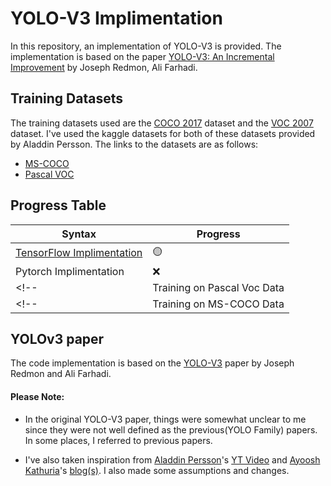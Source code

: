 # YOLO-V3 Implimentation

In this repository, an implementation of YOLO-V3 is provided. The implementation is based on the paper [YOLO-V3: An Incremental Improvement](https://arxiv.org/abs/1804.02767) by Joseph Redmon, Ali Farhadi.
<!-- The implementation is done using both [PyTorch](https://pytorch.org/) and [TensorFlow](https://www.tensorflow.org/). -->

## Training Datasets
The training datasets used are the [COCO 2017](https://cocodataset.org/#home) dataset and the [VOC 2007](http://host.robots.ox.ac.uk/pascal/VOC/voc2007/) dataset. I've used the kaggle datasets for both of these datasets provided by Aladdin Persson. The links to the datasets are as follows:

 * [MS-COCO](https://www.kaggle.com/datasets/79abcc2659dc745fddfba1864438afb2fac3fabaa5f37daa8a51e36466db101e)
 * [Pascal VOC](https://www.kaggle.com/datasets/aladdinpersson/pascal-voc-dataset-used-in-yolov3-video)

## Progress Table
<!-- * ✅ - Completed
* 🟡 - In Progress
* ❌ - Incomplete -->

| Syntax      | Progress |
| ----------- | ----------- |
| [TensorFlow Implimentation ](yolov3_tf/Readme.md)   | 🟡 |
| Pytorch Implimentation       | ❌ |
<!-- | Training on Pascal Voc Data  | ❌ | -->
<!-- | Training on MS-COCO Data     | ❌ | -->

## YOLOv3 paper
The code implementation is based on the [YOLO-V3](https://arxiv.org/abs/1804.02767) paper by Joseph Redmon and Ali Farhadi.

#### Please Note:
* In the original YOLO-V3 paper, things were somewhat unclear to me since they were not well defined as the previous(YOLO Family) papers. In some places, I referred to previous papers.

* I've also taken inspiration from [Aladdin Persson](https://www.linkedin.com/in/aladdin-persson-a95384153/)'s [YT Video](https://www.youtube.com/watch?v=Grir6TZbc1M) and [Ayoosh Kathuria](https://www.linkedin.com/in/ayoosh-kathuria-44a319132/)'s [blog(s)](https://www.kdnuggets.com/2018/05/implement-yolo-v3-object-detector-pytorch-part-1.html). I also made some assumptions and changes.

<!-- I'll be explaining each and everything -->

